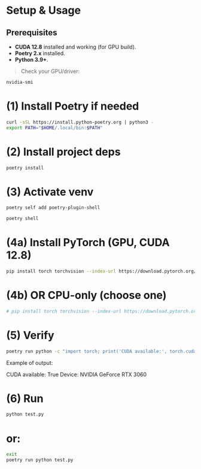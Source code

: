 # Setup & Usage

## Prerequisites
- **CUDA 12.8** installed and working (for GPU build).
- **Poetry 2.x** installed.
- **Python 3.9+**.

> Check your GPU/driver:
```bash
nvidia-smi
```




# (1) Install Poetry if needed
```bash
curl -sSL https://install.python-poetry.org | python3 -
export PATH="$HOME/.local/bin:$PATH"
```
# (2) Install project deps
```bash
poetry install
```
# (3) Activate venv


```bash
poetry self add poetry-plugin-shell
```

```bash
poetry shell
```


# (4a) Install PyTorch (GPU, CUDA 12.8)
```bash
pip install torch torchvision --index-url https://download.pytorch.org/whl/cu128
```
# (4b) OR CPU-only (choose one)

```bash
# pip install torch torchvision --index-url https://download.pytorch.org/whl/cpu
```


# (5) Verify
```bash
poetry run python -c "import torch; print('CUDA available:', torch.cuda.is_available()); print('Device:', torch.cuda.get_device_name(0) if torch.cuda.is_available() else 'CPU')"
```
Example of output:

CUDA available: True
Device: NVIDIA GeForce RTX 3060

# (6) Run
```bash
python test.py
```
# or:
```bash
exit
poetry run python test.py
```




